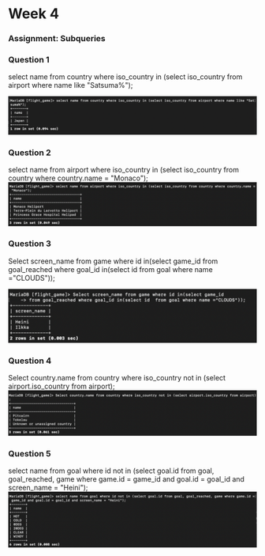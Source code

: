 # Week 4

### Assignment: Subqueries

### Question 1
select name from country where iso_country in (select iso_country from airport where name like "Satsuma%");

![screenshot](/Screenshots/Subqueries_1.png)

### Question 2
select name from airport where iso_country in (select iso_country from country where country.name = "Monaco");
![screenshot](/Screenshots/Subqueries_2.png)

### Question 3
Select screen_name from game where id in(select game_id 
from goal_reached where goal_id in(select id  from goal where name ="CLOUDS"));

![screenshot](/Screenshots/Subqueries_3.png)

### Question 4
Select country.name from country where iso_country not in (select airport.iso_country from airport);
![screenshot](/Screenshots/Subqueries_4.png)

### Question 5
select name from goal where id not in (select goal.id from goal, goal_reached, game where game.id = game_id and goal.id = goal_id and screen_name = "Heini");
![screenshot](/Screenshots/Subqueries_5.png)
